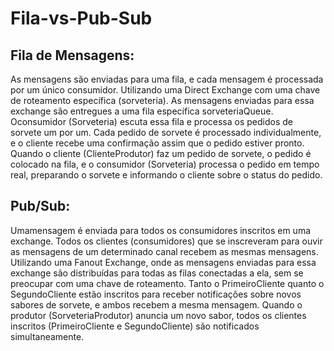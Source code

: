 # Fila-vs-Pub-Sub

 ## Fila de Mensagens:
 As mensagens são enviadas para uma fila, e cada mensagem é processada por um
 único consumidor.
 Utilizando uma Direct Exchange com uma chave de roteamento específica
 (sorveteria). As mensagens enviadas para essa exchange são entregues a uma fila
 específica sorveteriaQueue.
 Oconsumidor (Sorveteria) escuta essa fila e processa os pedidos de sorvete um por
 um. Cada pedido de sorvete é processado individualmente, e o cliente recebe uma
 confirmação assim que o pedido estiver pronto.
 Quando o cliente (ClienteProdutor) faz um pedido de sorvete, o pedido é colocado
 na fila, e o consumidor (Sorveteria) processa o pedido em tempo real, preparando o
 sorvete e informando o cliente sobre o status do pedido.
 ## Pub/Sub:
 Umamensagem é enviada para todos os consumidores inscritos em uma exchange.
 Todos os clientes (consumidores) que se inscreveram para ouvir as mensagens de
 um determinado canal recebem as mesmas mensagens.
 Utilizando uma Fanout Exchange, onde as mensagens enviadas para essa
 exchange são distribuídas para todas as filas conectadas a ela, sem se preocupar
 com uma chave de roteamento.
 Tanto o PrimeiroCliente quanto o SegundoCliente estão inscritos para receber
 notificações sobre novos sabores de sorvete, e ambos recebem a mesma
 mensagem.
 Quando o produtor (SorveteriaProdutor) anuncia um novo sabor, todos os clientes
 inscritos (PrimeiroCliente e SegundoCliente) são notificados simultaneamente.
